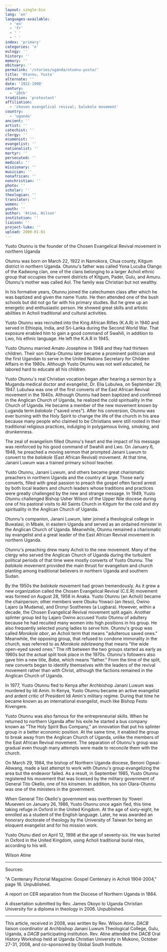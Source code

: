 ```yaml
---
layout: single-bio
lang: 'en'
languages-available:
  - 'en'
  - 'fr'
  - ' '
  - ' '
index: 'primary'
categories: 'o'
eulogy: ''
history: ''
memory: ''
obituary: ''
permalink: '/stories/uganda/otunnu-yusto/'
title: 'Otunnu, Yusto'
alternate: ''
date: '1922-1998'
century:
  - '20th'
tradition: 'protestant'
affiliation:
  - 'chosen evangelical revival; balokole movement'
country:
  - 'uganda'
ancient: ''
artist: ''
catechist: ''
clergy: ''
ecumenist: ''
evangelist: ''
nationalist: ''
martyr: ''
persecuted: ''
medical: ''
missionary: ''
musician: ''
nonafrican: ''
nonchristian: ''
photo: ''
scholar: ''
theologian: ''
translator: ''
women: ''
youth: ''
author: 'Atine, Wilson'
institution: ''
liaison: ''
project-luke: ''
upload: 2000-01-01
---
```


Yusto Otunnu is the founder of the Chosen Evangelical Revival movement in northern Uganda

Otunnu was born on March 22, 1922 in Namokora, Chua county, Kitgum district in northern Uganda. Otunnu's father was called Yona Lucuba Olango of the Kadwong clan, one of the clans belonging to a larger Acholi ethnic group that occupies the current districts of Kitgum, Pader, Gulu, and Amuru. Otunnu's mother was called Aol. The family was Christian but not wealthy.

In his formative years, Otunnu joined the catechumen class after which he was baptized and given the name Yusto. He then attended one of the bush schools but did not go far with his primary studies. But he grew up an energetic and enthusiastic person. He showed great skills and artistic abilities in Acholi traditional and cultural activities.

Yusto Otunnu was recruited into the King African Rifles (K.A.R) in 1940 and served in Ethiopia, India, and Sri-Lanka during the Second World War. That exposure enabled him to gain a good command of Swahili, in addition to Lwo, his ethnic language. He left the K.A.R in 1945.

Yusto Otunnu married Amato Josephine in 1948 and they had thirteen children. Their son Olara-Otunnu later became a prominent politician and the first Ugandan to serve in the United Nations Secretary for Children Affairs in the 1980s. Although Yusto Otunnu was not well educated, he labored hard to educate all his children.

Yusto Otunnu's real Christian vocation began after hearing a sermon by a Muganda medical doctor and evangelist, Dr. Elia Lubulwa, on September 29, 1947. Lubulwa was one of the first converts of the East African Revival movement in the 1940s. Although Otunnu had been baptized and confirmed in the Anglican Church of Uganda, he realized the cold spirituality in the Church of Uganda. He became a member of the new movement known by Luganda term *balokole* ("saved ones"). After his conversion, Otunnu was ever burning with the Holy Spirit to change the life of the church in his area because many people who claimed to be Christians were still rooted in their traditional religious practices, indulging in polygamous living, smoking, and drunkenness.

The zeal of evangelism filled Otunnu's heart and the impact of his message was reinforced by his good command of Swahili and Lwo. On January 6, 1948, he preached a moving sermon that prompted Janani Luwum to convert to the *balokole* (East African Revival) movement. At that time, Janani Luwum was a trained primary school teacher.

Yusto Otunnu, Janani Luwum, and others became great charismatic preachers in northern Uganda and the country at large. Those early converts, filled with great passion to preach the gospel often faced arrest by both local leaders and church leaders whose traditions and practices were greatly challenged by the new and strange message. In 1949, Yusto Otunnu challenged Bishop Usher Wilson of the Upper Nile diocese during one of his pastoral visits to All Saints Church in Kitgum for the cold and dry spirituality in the Anglican Church of Uganda.

Otunnu's companion, Janani Luwum, later joined a theological college in Buwalasi, in Mbale, in eastern Uganda and served as an ordained minister in the Anglican Church of Uganda. Meanwhile, Otunnu remained a charismatic lay evangelist and a great leader of the East African Revival movement in northern Uganda.

Otunnu's preaching drew many Acholi to the new movement. Many of the clergy who served the Anglican Church of Uganda during the turbulent political periods of that time were mostly converts of Yusto Otunnu. The *balokole* movement provided the main thrust for evangelism and church planting among traditional believers in northern Uganda and southern Sudan.

By the 1950s the *balokole* movement had grown tremendously. As it grew a new organization called the Chosen Evangelical Revival (C.E.R) movement was formed on August 28, 1958 in Anaka. Yusto Otunnu (an Acholi) became the chairperson; other members were Obuku Yowaci (an Iteso), Owino Lajaro (a Mudama), and Dronyi Sosthenes (a Lugbara). However, within a decade, the Chosen Evangelical Revival movement split again. Another splinter group led by Lajaro Owino accused Yusto Otunnu of adultery because he had recuited many women into high positions in his group. He also frequently selected young ladies to serve him. Otunnu's group was called *Morokole abor*, an Acholi term that means "adulterous saved ones." Meanwhile, the opposing group, that refused to condone immorality in the church, was referred to as *Morokole adelawang* that means "the wide open-eyed saved ones." The rift between the two groups started as early as 1960s but the actual split took place in the 1970s. Otunnu's followers also gave him a new title, *Baba*, which means "father." From the time of the split, new converts began to identify themselves with the leaders of the revival movement rather than with Christ, although the factions remained in the Anglican Church of Uganda.

In 1977, Yusto Otunnu fled to Kenya after Archbishop Janani Luwum was murdered by Idi Amin. In Kenya, Yusto Otunnu became an active evangelist and ardent critic of President Idi Amin's military regime. During that time he became known as an international evangelist, much like Bishop Festo Kivengere.

Yusto Otunnu was also famous for the entrepreneurial skills. When he returned to northern Uganda after his exile he started a bus company known as "The Holy Spirit Bus Company," an innovation that put his splinter group in a better economic position. At the same time, it enabled the group to break away from the Anglican Church of Uganda, unlike the members of the East African Revival movement. The separation of Otunnu's group was gradual even though many attempts were made to reconcile them with the church.

On March 29, 1984, the bishop of Northern Uganda diocese, Benoni Ogwal-Abwang, made a last attempt to work with Otunnu's group evangelizing the area but the endeavor failed. As a result, in September 1985, Yusto Otunnu registered his movement that was licensed by the military government of General Tito Okello, one of his kinsmen. In addition, his son Olara-Otunnu was one of the ministers in the government.

When General Tito Okello's government was overthrown by Yoweri Museveni on January 26, 1986, Yusto Otunnu once again fled, this time taking refuge in Oxford in the United Kingdom. At the age of sixty-eight, he enrolled as a student of the English language. Later, he was awarded an honorary doctorate of theology by the University of Taiwan for being an eloquent evangelist and for his mission work.

Yusto Otunu died on April 12, 1998 at the age of seventy-six. He was buried in Oxford in the United Kingdom, using Acholi traditional burial rites, according to his will.

Wilson Atine

---

Sources:

"A Centenary Pictorial Magazine: Gospel Centenary in Acholi 1904-2004," page 16. Unpublished.

A report on CER separation from the Diocese of Northern Uganda in 1884.

A dissertation submitted by Rev. James Okoyo to Uganda Christian University for a diploma in theology in 2006. Unpublished.

---

This article, received in 2008, was written by Rev. Wilson Atine, *DACB* liaison coordinator at Archbishop Janani Luwum Theological College, Gulu, Uganda, a *DACB* participating institution. Rev. Atine attended the *DACB* Oral History Workshop held at Uganda Christian University in Mukono, October 27-31, 2008, and co-sponsored by Global South Institute.